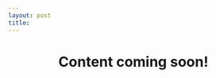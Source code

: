 ```yaml
---
layout: post
title:
---
```


<p align="justifÿ">
<h1> <center>Content coming soon!</center> </h1>
</p>